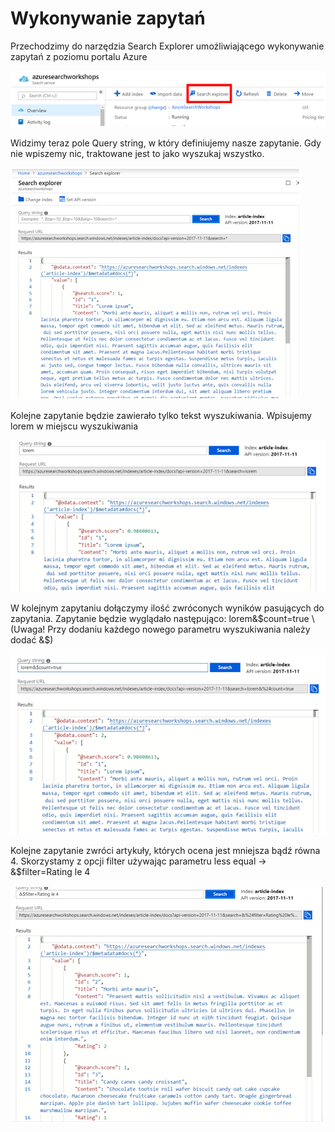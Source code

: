 # Wykonywanie zapytań

Przechodzimy do narzędzia Search Explorer umożliwiającego wykonywanie zapytań z poziomu portalu Azure

![](../../.gitbook/assets/image%20%2884%29.png)

Widzimy teraz pole Query string, w który definiujemy nasze zapytanie. Gdy nie wpiszemy nic, traktowane jest to jako wyszukaj wszystko.

![](../../.gitbook/assets/image%20%2895%29.png)

Kolejne zapytanie będzie zawierało tylko tekst wyszukiwania. Wpisujemy lorem w miejscu wyszukiwania

![](../../.gitbook/assets/image%20%2868%29.png)

W kolejnym zapytaniu dołączymy ilość zwróconych wyników pasujących do zapytania. Zapytanie będzie wyglądało następująco: lorem&$count=true \(Uwaga! Przy dodaniu każdego nowego parametru wyszukiwania należy dodać &$\)

![](../../.gitbook/assets/image%20%286%29.png)

Kolejne zapytanie zwróci artykuły, których ocena jest mniejsza bądź równa 4. Skorzystamy z opcji filter używając parametru less equal -&gt; &$filter=Rating le 4

![](../../.gitbook/assets/image%20%2828%29.png)

